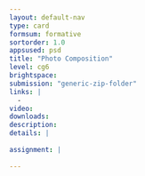 ```yaml
---
layout: default-nav
type: card
formsum: formative
sortorder: 1.0
appsused: psd
title: "Photo Composition"
level: cg6
brightspace: 
submission: "generic-zip-folder"
links: |
  - 
video: 
downloads: 
description: 
details: |
  
assignment: |
  
---
```

